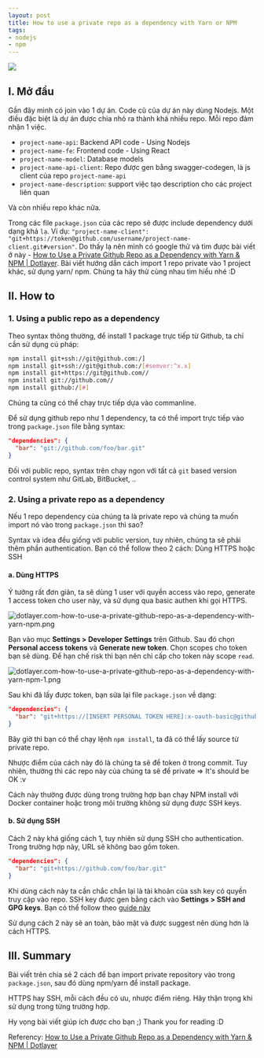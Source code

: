 ```yaml
---
layout: post
title: How to use a private repo as a dependency with Yarn or NPM
tags:
- nodejs
- npm
---
```




![](https://dotlayer.com/wp-content/uploads/2018/11/dotlayer.com-how-to-use-a-private-github-repo-as-npm-dependency-in-package-json-1500x750.jpg)
## I. Mở đầu
Gần đây mình có join vào 1 dự án. Code cũ của dự án này dùng Nodejs. Một điều đặc biệt là dự án được chia nhỏ ra thành khá nhiều repo. Mỗi repo đảm nhận 1 việc.

+ `project-name-api`: Backend API code - Using Nodejs
+ `project-name-fe`: Frontend code - Using React
+ `project-name-model`: Database models
+ `project-name-api-client`: Repo được gen bằng swagger-codegen, là js client của repo `project-name-api`
+ `project-name-description`: support việc tạo description cho các project liên quan

Và còn nhiều repo khác nữa.

Trong các file `package.json` của các repo sẽ được include dependency dưới dạng khá `lạ`. Ví dụ: `"project-name-client": "git+https://token@github.com/username/project-name-client.git#version"`. Do thấy lạ nên mình có google thử và tìm được bài viết ở này - [How to Use a Private Github Repo as a Dependency with Yarn & NPM \| Dotlayer](https://dotlayer.com/how-to-use-a-private-github-repo-as-a-dependency-with-yarn-npm/). Bài viết hướng dẫn cách import 1 repo private vào 1 project khác, sử dụng yarn/ npm. Chúng ta hãy thử cùng nhau tìm hiểu nhé :D

## II. How to
### 1. Using a public repo as a dependency
Theo syntax thông thường, để install 1 package trực tiếp từ Github, ta chỉ cần sử dụng cú pháp:

```bash
npm install git+ssh://git@github.com:/]
npm install git+ssh://git@github.com:/[#semver:^x.x]
npm install git+https://git@github.com//
npm install git://github.com//
npm install github:/[#]
```

Chúng ta cũng có thể chạy trực tiếp dựa vào commanline.

Để sử dụng github repo như 1 dependency, ta có thể import trực tiếp vào trong `package.json` file bằng syntax:

```json
"dependencies": {
  "bar": "git://github.com/foo/bar.git"
}
```

Đối với public repo, syntax trên  chạy ngon với tất cả `git` based version control system như GitLab, BitBucket, ..

### 2. Using a private repo as a dependency
Nếu 1 repo dependency của chúng ta là private repo và chúng ta muốn import nó vào trong `package.json` thì sao?

Syntax và idea đều giống với public version, tuy nhiên, chúng ta sẽ phải thêm phần authentication. Bạn có thể follow theo 2 cách: Dùng HTTPS hoặc SSH

#### a. Dùng HTTPS
Ý tưởng rất đơn giản, ta sẽ dùng 1 user với quyền access vào repo, generate 1 access token cho user này, và sử dụng qua basic authen khi gọi HTTPS.

![dotlayer.com-how-to-use-a-private-github-repo-as-a-dependency-with-yarn-npm.png](https://dotlayer.com/wp-content/uploads/2018/12/dotlayer.com-how-to-use-a-private-github-repo-as-a-dependency-with-yarn-npm.png)

Bạn vào mục **Settings > Developer Settings** trên Github. Sau đó chọn **Personal access tokens** và **Generate new token**. Chọn scopes cho token bạn sẽ dùng. Để hạn chế risk thì bạn nên chỉ cấp cho token này scope `read`.

![dotlayer.com-how-to-use-a-private-github-repo-as-a-dependency-with-yarn-npm-1.png](https://dotlayer.com/wp-content/uploads/2018/12/dotlayer.com-how-to-use-a-private-github-repo-as-a-dependency-with-yarn-npm-1.png)

Sau khi đã lấy được token, bạn sửa lại file `package.json` về dạng:

```json
"dependencies": {
  "bar": "git+https://[INSERT PERSONAL TOKEN HERE]:x-oauth-basic@github.com/foo/bar.git"
}
```

Bây giờ thì bạn có thể chạy lệnh `npm install`, ta đã có thể lấy source từ private repo.

Nhược điểm của cách này đó là chúng ta sẽ để token ở trong commit. Tuy nhiên, thường thì các repo này của chúng ta sẽ để private => It's should be OK :v

Cách này thường được dùng trong trường hợp bạn chạy NPM install với Docker container hoặc trong môi trường không sử dụng được SSH keys.

#### b. Sử dụng SSH
Cách 2 này khá giống cách 1, tuy nhiên sử dụng SSH cho authentication. Trong trường hợp này, URL sẽ không bao gồm token.

```json
"dependencies": {
  "bar": "git+https://github.com/foo/bar.git"
}
```

Khi dùng cách này ta cần chắc chắn lại là tài khoản của ssh key có quyền truy cập vào repo. SSH key được gen bằng cách vào **Settings > SSH and GPG keys**. Bạn có thể follow theo [guide này](https://help.github.com/articles/generating-a-new-ssh-key-and-adding-it-to-the-ssh-agent/)

Sử dụng cách 2 này sẽ an toàn, bảo mật và được suggest nên dùng hơn là cách HTTPS.

## III. Summary
Bài viết trên chia sẻ 2 cách để bạn import private repository vào trong `package.json`, sau đó dùng npm/yarn để install package.

HTTPS hay SSH, mỗi cách đều có ưu, nhược điểm riêng. Hãy thận trọng khi sử dụng trong từng trường hợp.

Hy vọng bài viết giúp ích được cho bạn ;) Thank you for reading :D


Referency: [How to Use a Private Github Repo as a Dependency with Yarn & NPM \| Dotlayer](https://dotlayer.com/how-to-use-a-private-github-repo-as-a-dependency-with-yarn-npm/)

